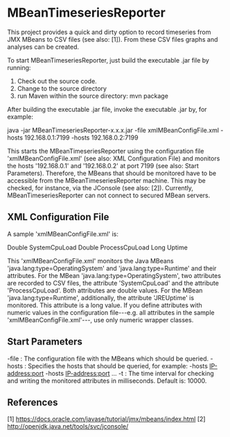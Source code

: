 # MBeanTimeseriesReporter
This project provides a quick and dirty option to record timeseries from JMX MBeans to CSV files (see also: [1]). From these CSV files graphs and analyses can be created.

To start MBeanTimeseriesReporter, just build the executable .jar file by running:

1. Check out the source code.
2. Change to the source directory
3. run Maven within the source directory: mvn package

After building the executable .jar file, invoke the executable .jar by, for example:

java -jar MBeanTimeseriesReporter-x.x.x.jar -file xmlMBeanConfigFile.xml -hosts 192.168.0.1:7199 -hosts 192.168.0.2:7199

This starts the MBeanTimeseriesReporter using the configuration file 'xmlMBeanConfigFile.xml' (see also: XML Configuration File) and monitors the hosts '192.168.0.1' and '192.168.0.2' at port 7199 (see also: Start Parameters).
Therefore, the MBeans that should be monitored have to be accessible from the MBeanTimeseriesReporter machine. This may be checked, for instance, via the JConsole (see also: [2]).
Currently, MBeanTimeseriesReporter can not connect to secured MBean servers.

## XML Configuration File

A sample 'xmlMBeanConfigFile.xml' is:

<?xml version="1.0" encoding="UTF-8" standalone="yes"?>
<MBeans>
    <MBean name="OperatingSystem" objectname="java.lang:type=OperatingSystem">
        <Attribute name="SystemCpuLoad">
            <GaugeType>Double</GaugeType>
            <MetricName>SystemCpuLoad</MetricName>
        </Attribute>
        <Attribute name="ProcessCpuLoad">
            <GaugeType>Double</GaugeType>
            <MetricName>ProcessCpuLoad</MetricName>
        </Attribute>
    </MBean>
    <MBean name="Runtime" objectname="java.lang:type=Runtime">
        <Attribute name="JREUptime">
            <GaugeType>Long</GaugeType>
            <MetricName>Uptime</MetricName>
        </Attribute>
    </MBean>
</MBeans>

This 'xmlMBeanConfigFile.xml' monitors the Java MBeans 'java.lang:type=OperatingSystem' and 'java.lang:type=Runtime' and their attributes. For the MBean 'java.lang:type=OperatingSystem', two attributes are recorded to CSV files, the attribute 'SystemCpuLoad' and the attribute 'ProcessCpuLoad'. Both attributes are double values. For the MBean 'java.lang:type=Runtime', additionally, the attribute 'JREUptime' is monitored. This attribute is a long value. If you define attributes with numeric values in the configuration file---e.g. all attributes in the sample 'xmlMBeanConfigFile.xml'---, use only numeric wrapper classes. 

## Start Parameters

-file : The configuration file with the MBeans which should be queried.
-hosts : Specifies the hosts that should be queried, for example: -hosts <IP-address:port> -hosts <IP-address:port> ...
-t : The time interval for checking and writing the monitored attributes in milliseconds. Default is: 10000.

## References
[1] https://docs.oracle.com/javase/tutorial/jmx/mbeans/index.html
[2] http://openjdk.java.net/tools/svc/jconsole/
